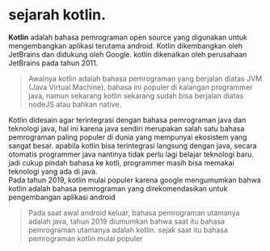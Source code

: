 # sejarah kotlin.
**Kotlin** adalah bahasa pemrograman open source yang digunakan untuk mengembangkan aplikasi terutama android. Kotlin dikembangkan oleh JetBrains dan didukung oleh Google. kotlin dikenalkan oleh perusahaan JetBrains pada tahun 2011.<br>
> Awalnya kotlin adalah bahasa pemrograman yang berjalan diatas JVM (Java Virtual Machine), bahasa ini populer di kalangan programmer java, namun sekarang kotlin sekarang sudah bisa berjalan diatas nodeJS atau bahkan native.<br>
> 
Kotlin didesain agar terintegrasi dengan bahasa pemrograman java dan teknologi java, hal ini karena java sendiri merupakan salah satu bahasa pemrograman paling populer di dunia yang mempunyai ekosistem yang sangat besar. apabila kotlin bisa terintegrasi langsung dengan java, secara otomatis programmer java nantinya tidak perlu lagi belajar teknologi baru. jadi cukup pindah bahasa ke kotli, programmer masih bisa memakai teknologi yang ada di java.<br>
Pada tahun 2019, kotlin mulai populer karena google mengumumkan bahwa kotlin adalah bahasa pemrograman yang direkomendasikan untuk pengembangan aplikasi android
> Pada saat awal android keluar, bahasa pemrograman utamanya adalah java, tahun 2019 diumumkan bahwa saat itu bahasa pemrograman utamanya adalah kotlin. sejak saat itu bahasa pemrograman kotlin mulai populer<br>
